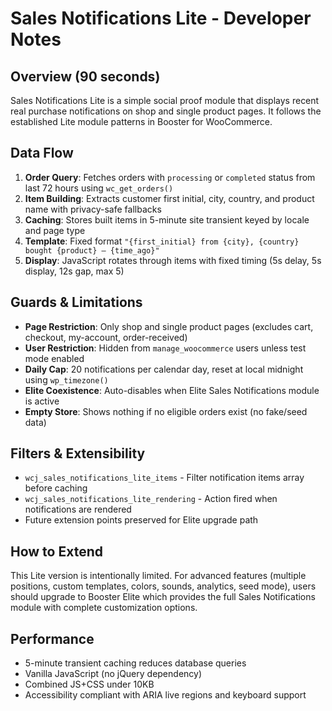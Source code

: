 # Sales Notifications Lite - Developer Notes

## Overview (90 seconds)

Sales Notifications Lite is a simple social proof module that displays recent real purchase notifications on shop and single product pages. It follows the established Lite module patterns in Booster for WooCommerce.

## Data Flow

1. **Order Query**: Fetches orders with `processing` or `completed` status from last 72 hours using `wc_get_orders()`
2. **Item Building**: Extracts customer first initial, city, country, and product name with privacy-safe fallbacks
3. **Caching**: Stores built items in 5-minute site transient keyed by locale and page type
4. **Template**: Fixed format `"{first_initial} from {city}, {country} bought {product} — {time_ago}"`
5. **Display**: JavaScript rotates through items with fixed timing (5s delay, 5s display, 12s gap, max 5)

## Guards & Limitations

- **Page Restriction**: Only shop and single product pages (excludes cart, checkout, my-account, order-received)
- **User Restriction**: Hidden from `manage_woocommerce` users unless test mode enabled
- **Daily Cap**: 20 notifications per calendar day, reset at local midnight using `wp_timezone()`
- **Elite Coexistence**: Auto-disables when Elite Sales Notifications module is active
- **Empty Store**: Shows nothing if no eligible orders exist (no fake/seed data)

## Filters & Extensibility

- `wcj_sales_notifications_lite_items` - Filter notification items array before caching
- `wcj_sales_notifications_lite_rendering` - Action fired when notifications are rendered
- Future extension points preserved for Elite upgrade path

## How to Extend

This Lite version is intentionally limited. For advanced features (multiple positions, custom templates, colors, sounds, analytics, seed mode), users should upgrade to Booster Elite which provides the full Sales Notifications module with complete customization options.

## Performance

- 5-minute transient caching reduces database queries
- Vanilla JavaScript (no jQuery dependency)
- Combined JS+CSS under 10KB
- Accessibility compliant with ARIA live regions and keyboard support
